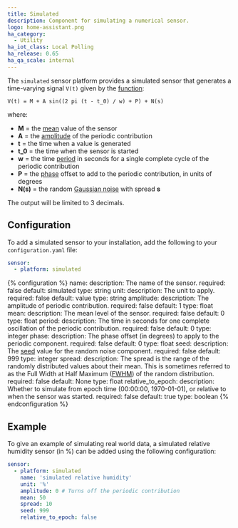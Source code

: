 ```yaml
---
title: Simulated
description: Component for simulating a numerical sensor.
logo: home-assistant.png
ha_category:
  - Utility
ha_iot_class: Local Polling
ha_release: 0.65
ha_qa_scale: internal
---
```


The `simulated` sensor platform provides a simulated sensor that generates a time-varying signal `V(t)` given by the [function](https://en.wikipedia.org/wiki/Sine_wave):

```text
V(t) = M + A sin((2 pi (t - t_0) / w) + P) + N(s)
```

where:

- **M** = the [mean](https://en.wikipedia.org/wiki/Mean) value of the sensor
- **A** = the [amplitude](https://en.wikipedia.org/wiki/Amplitude) of the periodic contribution
- **t** = the time when a value is generated
- **t_0** = the time when the sensor is started
- **w** = the time [period](https://en.wikipedia.org/wiki/Periodic_function) in seconds for a single complete cycle of the periodic contribution
- **P** = the [phase](https://en.wikipedia.org/wiki/Phase_(waves)) offset to add to the periodic contribution, in units of degrees
- **N(s)** = the random [Gaussian noise](https://en.wikipedia.org/wiki/Gaussian_noise) with spread **s**

The output will be limited to 3 decimals.

## Configuration

To add a simulated sensor to your installation, add the following to your `configuration.yaml` file:

```yaml
sensor:
  - platform: simulated
```

{% configuration %}
name:
  description: The name of the sensor.
  required: false
  default: simulated
  type: string
unit:
  description: The unit to apply.
  required: false
  default: value
  type: string
amplitude:
  description: The amplitude of periodic contribution.
  required: false
  default: 1
  type: float
mean:
  description: The mean level of the sensor.
  required: false
  default: 0
  type: float
period:
  description: The time in seconds for one complete oscillation of the periodic contribution.
  required: false
  default: 0
  type: integer
phase:
  description: The phase offset (in degrees) to apply to the periodic component.
  required: false
  default: 0
  type: float
seed:
  description: The [seed](https://docs.python.org/3.6/library/random.html#random.seed) value for the random noise component.
  required: false
  default: 999
  type: integer
spread:
  description: The spread is the range of the randomly distributed values about their mean. This is sometimes referred to as the Full Width at Half Maximum ([FWHM](https://en.wikipedia.org/wiki/Full_width_at_half_maximum)) of the random distribution.
  required: false
  default: None
  type: float
relative_to_epoch:
  description: Whether to simulate from epoch time (00:00:00, 1970-01-01), or relative to when the sensor was started.
  required: false
  default: true
  type: boolean
{% endconfiguration %}

## Example

To give an example of simulating real world data, a simulated relative humidity sensor (in %) can be added using the following configuration:

```yaml
sensor:
  - platform: simulated
    name: 'simulated relative humidity'
    unit: '%'
    amplitude: 0 # Turns off the periodic contribution
    mean: 50
    spread: 10
    seed: 999
    relative_to_epoch: false
```

